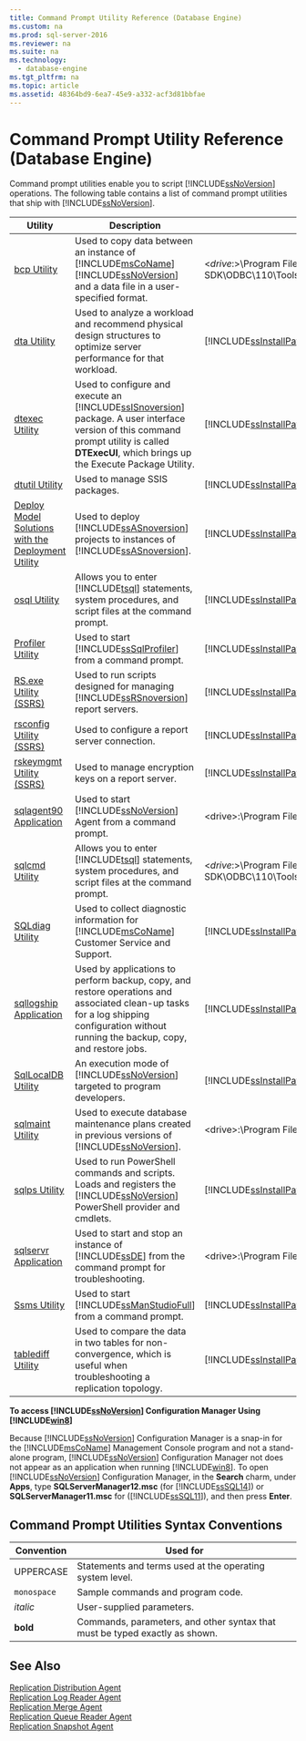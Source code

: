 ```yaml
---
title: Command Prompt Utility Reference (Database Engine)
ms.custom: na
ms.prod: sql-server-2016
ms.reviewer: na
ms.suite: na
ms.technology: 
  - database-engine
ms.tgt_pltfrm: na
ms.topic: article
ms.assetid: 48364bd9-6ea7-45e9-a332-acf3d81bbfae
---
```

# Command Prompt Utility Reference (Database Engine)
  Command prompt utilities enable you to script [!INCLUDE[ssNoVersion](../../Token\Other/ssNoVersion_md.md)] operations. The following table contains a list of command prompt utilities that ship with [!INCLUDE[ssNoVersion](../../Token\Other/ssNoVersion_md.md)].  
  
|**Utility**|**Description**|**Installed in**|  
|-----------------|---------------------|----------------------|  
|[bcp Utility](../../Topics\TopicNameNotContainA/bcp-Utility.md)|Used to copy data between an instance of [!INCLUDE[msCoName](../../Token\Other/msCoName_md.md)] [!INCLUDE[ssNoVersion](../../Token\Other/ssNoVersion_md.md)] and a data file in a user\-specified format.|\<*drive*:\>\\Program Files\\[!INCLUDE[msCoName](../../Token\Other/msCoName_md.md)][!INCLUDE[ssNoVersion](../../Token\Other/ssNoVersion_md.md)]\\Client SDK\\ODBC\\110\\Tools\\Binn|  
|[dta Utility](../../Topics\TopicNameNotContainA/dta-Utility.md)|Used to analyze a workload and recommend physical design structures to optimize server performance for that workload.|[!INCLUDE[ssInstallPathVar](../../Token\Other/ssInstallPathVar_md.md)]Tools\\Binn|  
|[dtexec Utility](../../Topics\TopicNameNotContainA/dtexec-Utility.md)|Used to configure and execute an [!INCLUDE[ssISnoversion](../../Token\Other/ssISnoversion_md.md)] package. A user interface version of this command prompt utility is called **DTExecUI**, which brings up the Execute Package Utility.|[!INCLUDE[ssInstallPathVar](../../Token\Other/ssInstallPathVar_md.md)]DTS\\Binn|  
|[dtutil Utility](../../Topics\TopicNameNotContainA/dtutil-Utility.md)|Used to manage SSIS packages.|[!INCLUDE[ssInstallPathVar](../../Token\Other/ssInstallPathVar_md.md)]DTS\\Binn|  
|[Deploy Model Solutions with the Deployment Utility](../../Topics\TopicNameNotContainA/Deploy-Model-Solutions-with-the-Deployment-Utility.md)|Used to deploy [!INCLUDE[ssASnoversion](../../Token\Other/ssASnoversion_md.md)] projects to instances of [!INCLUDE[ssASnoversion](../../Token\Other/ssASnoversion_md.md)].|[!INCLUDE[ssInstallPathVar](../../Token\Other/ssInstallPathVar_md.md)]Tools\\Binn\\VShell\\Common7\\IDE|  
|[osql Utility](../../Topics\TopicNameNotContainA/osql-Utility.md)|Allows you to enter [!INCLUDE[tsql](../../Token\Other/tsql_md.md)] statements, system procedures, and script files at the command prompt.|[!INCLUDE[ssInstallPathVar](../../Token\Other/ssInstallPathVar_md.md)]Tools\\Binn|  
|[Profiler Utility](../../Topics\TopicNameNotContainA/Profiler-Utility.md)|Used to start [!INCLUDE[ssSqlProfiler](../../Token\Other/ssSqlProfiler_md.md)] from a command prompt.|[!INCLUDE[ssInstallPathVar](../../Token\Other/ssInstallPathVar_md.md)]Tools\\Binn|  
|[RS.exe Utility &#40;SSRS&#41;](../Topic/RS.exe%20Utility%20\(SSRS\).md)|Used to run scripts designed for managing [!INCLUDE[ssRSnoversion](../../Token\Other/ssRSnoversion_md.md)] report servers.|[!INCLUDE[ssInstallPathVar](../../Token\Other/ssInstallPathVar_md.md)]Tools\\Binn|  
|[rsconfig Utility &#40;SSRS&#41;](../Topic/rsconfig%20Utility%20\(SSRS\).md)|Used to configure a report server connection.|[!INCLUDE[ssInstallPathVar](../../Token\Other/ssInstallPathVar_md.md)]Tools\\Binn|  
|[rskeymgmt Utility &#40;SSRS&#41;](../Topic/rskeymgmt%20Utility%20\(SSRS\).md)|Used to manage encryption keys on a report server.|[!INCLUDE[ssInstallPathVar](../../Token\Other/ssInstallPathVar_md.md)]Tools\\Binn|  
|[sqlagent90 Application](../../Topics\TopicNameNotContainA/sqlagent90-Application.md)|Used to start [!INCLUDE[ssNoVersion](../../Token\Other/ssNoVersion_md.md)] Agent from a command prompt.|\<drive\>:\\Program Files\\Microsoft SQL Server\\\<*instance\_name*\>\\MSSQL\\Binn|  
|[sqlcmd Utility](../../Topics\TopicNameNotContainA/sqlcmd-Utility.md)|Allows you to enter [!INCLUDE[tsql](../../Token\Other/tsql_md.md)] statements, system procedures, and script files at the command prompt.|\<*drive*:\>\\Program Files\\[!INCLUDE[msCoName](../../Token\Other/msCoName_md.md)][!INCLUDE[ssNoVersion](../../Token\Other/ssNoVersion_md.md)]\\Client SDK\\ODBC\\110\\Tools\\Binn|  
|[SQLdiag Utility](../../Topics\TopicNameNotContainA/SQLdiag-Utility.md)|Used to collect diagnostic information for [!INCLUDE[msCoName](../../Token\Other/msCoName_md.md)] Customer Service and Support.|[!INCLUDE[ssInstallPathVar](../../Token\Other/ssInstallPathVar_md.md)]Tools\\Binn|  
|[sqllogship Application](../../Topics\TopicNameNotContainA/sqllogship-Application.md)|Used by applications to perform backup, copy, and restore operations and associated clean\-up tasks for a log shipping configuration without running the backup, copy, and restore jobs.|[!INCLUDE[ssInstallPathVar](../../Token\Other/ssInstallPathVar_md.md)]Tools\\Binn|  
|[SqlLocalDB Utility](../../Topics\TopicNameNotContainA/SqlLocalDB-Utility.md)|An execution mode of [!INCLUDE[ssNoVersion](../../Token\Other/ssNoVersion_md.md)] targeted to program developers.|[!INCLUDE[ssInstallPathVar](../../Token\Other/ssInstallPathVar_md.md)]Tools\\Binn\\|  
|[sqlmaint Utility](../../Topics\TopicNameNotContainA/sqlmaint-Utility.md)|Used to execute database maintenance plans created in previous versions of [!INCLUDE[ssNoVersion](../../Token\Other/ssNoVersion_md.md)].|\<drive\>:\\Program Files\\Microsoft SQL Server\\MSSQL13.MSSQLSERVER\\MSSQL\\Binn|  
|[sqlps Utility](../../Topics\TopicNameNotContainA/sqlps-Utility.md)|Used to run PowerShell commands and scripts. Loads and registers the [!INCLUDE[ssNoVersion](../../Token\Other/ssNoVersion_md.md)] PowerShell provider and cmdlets.|[!INCLUDE[ssInstallPathVar](../../Token\Other/ssInstallPathVar_md.md)]Tools\\Binn|  
|[sqlservr Application](../../Topics\TopicNameNotContainA/sqlservr-Application.md)|Used to start and stop an instance of [!INCLUDE[ssDE](../../Token\Other/ssDE_md.md)] from the command prompt for troubleshooting.|\<drive\>:\\Program Files\\Microsoft SQL Server\\MSSQL13.MSSQLSERVER\\MSSQL\\Binn|  
|[Ssms Utility](../../Topics\TopicNameNotContainA/Ssms-Utility.md)|Used to start [!INCLUDE[ssManStudioFull](../../Token\Other/ssManStudioFull_md.md)] from a command prompt.|[!INCLUDE[ssInstallPathVar](../../Token\Other/ssInstallPathVar_md.md)]Tools\\Binn\\VSShell\\Common7\\IDE|  
|[tablediff Utility](../../Topics\TopicNameNotContainA/tablediff-Utility.md)|Used to compare the data in two tables for non\-convergence, which is useful when troubleshooting a replication topology.|[!INCLUDE[ssInstallPathVar](../../Token\Other/ssInstallPathVar_md.md)]COM|  
  
 **To access [!INCLUDE[ssNoVersion](../../Token\Other/ssNoVersion_md.md)] Configuration Manager Using [!INCLUDE[win8](../../Token\Other/win8_md.md)]**  
  
 Because [!INCLUDE[ssNoVersion](../../Token\Other/ssNoVersion_md.md)] Configuration Manager is a snap\-in for the [!INCLUDE[msCoName](../../Token\Other/msCoName_md.md)] Management Console program and not a stand\-alone program, [!INCLUDE[ssNoVersion](../../Token\Other/ssNoVersion_md.md)] Configuration Manager not does not appear as an application when running [!INCLUDE[win8](../../Token\Other/win8_md.md)]. To open [!INCLUDE[ssNoVersion](../../Token\Other/ssNoVersion_md.md)] Configuration Manager, in the **Search** charm, under **Apps**, type **SQLServerManager12.msc** \(for [!INCLUDE[ssSQL14](../../Token\Other/ssSQL14_md.md)]\) or **SQLServerManager11.msc** for \([!INCLUDE[ssSQL11](../../Token\Other/ssSQL11_md.md)]\), and then press **Enter**.  
  
## Command Prompt Utilities Syntax Conventions  
  
|**Convention**|**Used for**|  
|--------------------|------------------|  
|UPPERCASE|Statements and terms used at the operating system level.|  
|`monospace`|Sample commands and program code.|  
|*italic*|User\-supplied parameters.|  
|**bold**|Commands, parameters, and other syntax that must be typed exactly as shown.|  
  
## See Also  
 [Replication Distribution Agent](../../Topics\TopicNameNotContainA/Replication-Distribution-Agent.md)   
 [Replication Log Reader Agent](../../Topics\TopicNameNotContainA/Replication-Log-Reader-Agent.md)   
 [Replication Merge Agent](../../Topics\TopicNameNotContainA/Replication-Merge-Agent.md)   
 [Replication Queue Reader Agent](../../Topics\TopicNameNotContainA/Replication-Queue-Reader-Agent.md)   
 [Replication Snapshot Agent](../../Topics\TopicNameNotContainA/Replication-Snapshot-Agent.md)  
  
  